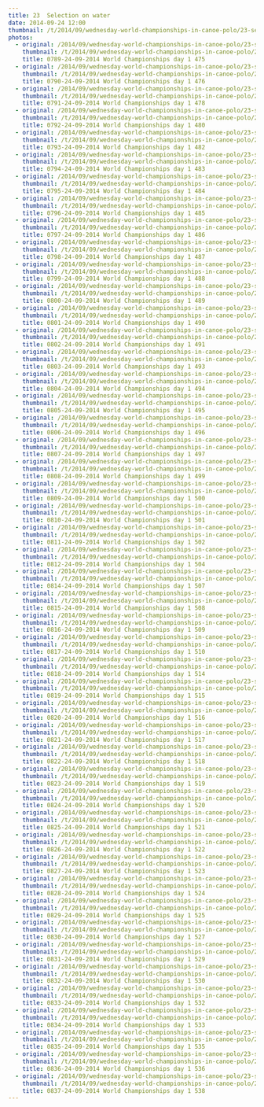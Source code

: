 ```yaml
---
title: 23  Selection on water
date: 2014-09-24 12:00
thumbnail: /t/2014/09/wednesday-world-championships-in-canoe-polo/23-selection-on-water/0789-24-09-2014-world-championships-day-1-475.jpg
photos:
  - original: /2014/09/wednesday-world-championships-in-canoe-polo/23-selection-on-water/0789-24-09-2014-world-championships-day-1-475.jpg
    thumbnail: /t/2014/09/wednesday-world-championships-in-canoe-polo/23-selection-on-water/0789-24-09-2014-world-championships-day-1-475.jpg
    title: 0789-24-09-2014 World Championships day 1 475
  - original: /2014/09/wednesday-world-championships-in-canoe-polo/23-selection-on-water/0790-24-09-2014-world-championships-day-1-476.jpg
    thumbnail: /t/2014/09/wednesday-world-championships-in-canoe-polo/23-selection-on-water/0790-24-09-2014-world-championships-day-1-476.jpg
    title: 0790-24-09-2014 World Championships day 1 476
  - original: /2014/09/wednesday-world-championships-in-canoe-polo/23-selection-on-water/0791-24-09-2014-world-championships-day-1-478.jpg
    thumbnail: /t/2014/09/wednesday-world-championships-in-canoe-polo/23-selection-on-water/0791-24-09-2014-world-championships-day-1-478.jpg
    title: 0791-24-09-2014 World Championships day 1 478
  - original: /2014/09/wednesday-world-championships-in-canoe-polo/23-selection-on-water/0792-24-09-2014-world-championships-day-1-480.jpg
    thumbnail: /t/2014/09/wednesday-world-championships-in-canoe-polo/23-selection-on-water/0792-24-09-2014-world-championships-day-1-480.jpg
    title: 0792-24-09-2014 World Championships day 1 480
  - original: /2014/09/wednesday-world-championships-in-canoe-polo/23-selection-on-water/0793-24-09-2014-world-championships-day-1-482.jpg
    thumbnail: /t/2014/09/wednesday-world-championships-in-canoe-polo/23-selection-on-water/0793-24-09-2014-world-championships-day-1-482.jpg
    title: 0793-24-09-2014 World Championships day 1 482
  - original: /2014/09/wednesday-world-championships-in-canoe-polo/23-selection-on-water/0794-24-09-2014-world-championships-day-1-483.jpg
    thumbnail: /t/2014/09/wednesday-world-championships-in-canoe-polo/23-selection-on-water/0794-24-09-2014-world-championships-day-1-483.jpg
    title: 0794-24-09-2014 World Championships day 1 483
  - original: /2014/09/wednesday-world-championships-in-canoe-polo/23-selection-on-water/0795-24-09-2014-world-championships-day-1-484.jpg
    thumbnail: /t/2014/09/wednesday-world-championships-in-canoe-polo/23-selection-on-water/0795-24-09-2014-world-championships-day-1-484.jpg
    title: 0795-24-09-2014 World Championships day 1 484
  - original: /2014/09/wednesday-world-championships-in-canoe-polo/23-selection-on-water/0796-24-09-2014-world-championships-day-1-485.jpg
    thumbnail: /t/2014/09/wednesday-world-championships-in-canoe-polo/23-selection-on-water/0796-24-09-2014-world-championships-day-1-485.jpg
    title: 0796-24-09-2014 World Championships day 1 485
  - original: /2014/09/wednesday-world-championships-in-canoe-polo/23-selection-on-water/0797-24-09-2014-world-championships-day-1-486.jpg
    thumbnail: /t/2014/09/wednesday-world-championships-in-canoe-polo/23-selection-on-water/0797-24-09-2014-world-championships-day-1-486.jpg
    title: 0797-24-09-2014 World Championships day 1 486
  - original: /2014/09/wednesday-world-championships-in-canoe-polo/23-selection-on-water/0798-24-09-2014-world-championships-day-1-487.jpg
    thumbnail: /t/2014/09/wednesday-world-championships-in-canoe-polo/23-selection-on-water/0798-24-09-2014-world-championships-day-1-487.jpg
    title: 0798-24-09-2014 World Championships day 1 487
  - original: /2014/09/wednesday-world-championships-in-canoe-polo/23-selection-on-water/0799-24-09-2014-world-championships-day-1-488.jpg
    thumbnail: /t/2014/09/wednesday-world-championships-in-canoe-polo/23-selection-on-water/0799-24-09-2014-world-championships-day-1-488.jpg
    title: 0799-24-09-2014 World Championships day 1 488
  - original: /2014/09/wednesday-world-championships-in-canoe-polo/23-selection-on-water/0800-24-09-2014-world-championships-day-1-489.jpg
    thumbnail: /t/2014/09/wednesday-world-championships-in-canoe-polo/23-selection-on-water/0800-24-09-2014-world-championships-day-1-489.jpg
    title: 0800-24-09-2014 World Championships day 1 489
  - original: /2014/09/wednesday-world-championships-in-canoe-polo/23-selection-on-water/0801-24-09-2014-world-championships-day-1-490.jpg
    thumbnail: /t/2014/09/wednesday-world-championships-in-canoe-polo/23-selection-on-water/0801-24-09-2014-world-championships-day-1-490.jpg
    title: 0801-24-09-2014 World Championships day 1 490
  - original: /2014/09/wednesday-world-championships-in-canoe-polo/23-selection-on-water/0802-24-09-2014-world-championships-day-1-491.jpg
    thumbnail: /t/2014/09/wednesday-world-championships-in-canoe-polo/23-selection-on-water/0802-24-09-2014-world-championships-day-1-491.jpg
    title: 0802-24-09-2014 World Championships day 1 491
  - original: /2014/09/wednesday-world-championships-in-canoe-polo/23-selection-on-water/0803-24-09-2014-world-championships-day-1-493.jpg
    thumbnail: /t/2014/09/wednesday-world-championships-in-canoe-polo/23-selection-on-water/0803-24-09-2014-world-championships-day-1-493.jpg
    title: 0803-24-09-2014 World Championships day 1 493
  - original: /2014/09/wednesday-world-championships-in-canoe-polo/23-selection-on-water/0804-24-09-2014-world-championships-day-1-494.jpg
    thumbnail: /t/2014/09/wednesday-world-championships-in-canoe-polo/23-selection-on-water/0804-24-09-2014-world-championships-day-1-494.jpg
    title: 0804-24-09-2014 World Championships day 1 494
  - original: /2014/09/wednesday-world-championships-in-canoe-polo/23-selection-on-water/0805-24-09-2014-world-championships-day-1-495.jpg
    thumbnail: /t/2014/09/wednesday-world-championships-in-canoe-polo/23-selection-on-water/0805-24-09-2014-world-championships-day-1-495.jpg
    title: 0805-24-09-2014 World Championships day 1 495
  - original: /2014/09/wednesday-world-championships-in-canoe-polo/23-selection-on-water/0806-24-09-2014-world-championships-day-1-496.jpg
    thumbnail: /t/2014/09/wednesday-world-championships-in-canoe-polo/23-selection-on-water/0806-24-09-2014-world-championships-day-1-496.jpg
    title: 0806-24-09-2014 World Championships day 1 496
  - original: /2014/09/wednesday-world-championships-in-canoe-polo/23-selection-on-water/0807-24-09-2014-world-championships-day-1-497.jpg
    thumbnail: /t/2014/09/wednesday-world-championships-in-canoe-polo/23-selection-on-water/0807-24-09-2014-world-championships-day-1-497.jpg
    title: 0807-24-09-2014 World Championships day 1 497
  - original: /2014/09/wednesday-world-championships-in-canoe-polo/23-selection-on-water/0808-24-09-2014-world-championships-day-1-499.jpg
    thumbnail: /t/2014/09/wednesday-world-championships-in-canoe-polo/23-selection-on-water/0808-24-09-2014-world-championships-day-1-499.jpg
    title: 0808-24-09-2014 World Championships day 1 499
  - original: /2014/09/wednesday-world-championships-in-canoe-polo/23-selection-on-water/0809-24-09-2014-world-championships-day-1-500.jpg
    thumbnail: /t/2014/09/wednesday-world-championships-in-canoe-polo/23-selection-on-water/0809-24-09-2014-world-championships-day-1-500.jpg
    title: 0809-24-09-2014 World Championships day 1 500
  - original: /2014/09/wednesday-world-championships-in-canoe-polo/23-selection-on-water/0810-24-09-2014-world-championships-day-1-501.jpg
    thumbnail: /t/2014/09/wednesday-world-championships-in-canoe-polo/23-selection-on-water/0810-24-09-2014-world-championships-day-1-501.jpg
    title: 0810-24-09-2014 World Championships day 1 501
  - original: /2014/09/wednesday-world-championships-in-canoe-polo/23-selection-on-water/0811-24-09-2014-world-championships-day-1-502.jpg
    thumbnail: /t/2014/09/wednesday-world-championships-in-canoe-polo/23-selection-on-water/0811-24-09-2014-world-championships-day-1-502.jpg
    title: 0811-24-09-2014 World Championships day 1 502
  - original: /2014/09/wednesday-world-championships-in-canoe-polo/23-selection-on-water/0812-24-09-2014-world-championships-day-1-504.jpg
    thumbnail: /t/2014/09/wednesday-world-championships-in-canoe-polo/23-selection-on-water/0812-24-09-2014-world-championships-day-1-504.jpg
    title: 0812-24-09-2014 World Championships day 1 504
  - original: /2014/09/wednesday-world-championships-in-canoe-polo/23-selection-on-water/0814-24-09-2014-world-championships-day-1-507.jpg
    thumbnail: /t/2014/09/wednesday-world-championships-in-canoe-polo/23-selection-on-water/0814-24-09-2014-world-championships-day-1-507.jpg
    title: 0814-24-09-2014 World Championships day 1 507
  - original: /2014/09/wednesday-world-championships-in-canoe-polo/23-selection-on-water/0815-24-09-2014-world-championships-day-1-508.jpg
    thumbnail: /t/2014/09/wednesday-world-championships-in-canoe-polo/23-selection-on-water/0815-24-09-2014-world-championships-day-1-508.jpg
    title: 0815-24-09-2014 World Championships day 1 508
  - original: /2014/09/wednesday-world-championships-in-canoe-polo/23-selection-on-water/0816-24-09-2014-world-championships-day-1-509.jpg
    thumbnail: /t/2014/09/wednesday-world-championships-in-canoe-polo/23-selection-on-water/0816-24-09-2014-world-championships-day-1-509.jpg
    title: 0816-24-09-2014 World Championships day 1 509
  - original: /2014/09/wednesday-world-championships-in-canoe-polo/23-selection-on-water/0817-24-09-2014-world-championships-day-1-510.jpg
    thumbnail: /t/2014/09/wednesday-world-championships-in-canoe-polo/23-selection-on-water/0817-24-09-2014-world-championships-day-1-510.jpg
    title: 0817-24-09-2014 World Championships day 1 510
  - original: /2014/09/wednesday-world-championships-in-canoe-polo/23-selection-on-water/0818-24-09-2014-world-championships-day-1-514.jpg
    thumbnail: /t/2014/09/wednesday-world-championships-in-canoe-polo/23-selection-on-water/0818-24-09-2014-world-championships-day-1-514.jpg
    title: 0818-24-09-2014 World Championships day 1 514
  - original: /2014/09/wednesday-world-championships-in-canoe-polo/23-selection-on-water/0819-24-09-2014-world-championships-day-1-515.jpg
    thumbnail: /t/2014/09/wednesday-world-championships-in-canoe-polo/23-selection-on-water/0819-24-09-2014-world-championships-day-1-515.jpg
    title: 0819-24-09-2014 World Championships day 1 515
  - original: /2014/09/wednesday-world-championships-in-canoe-polo/23-selection-on-water/0820-24-09-2014-world-championships-day-1-516.jpg
    thumbnail: /t/2014/09/wednesday-world-championships-in-canoe-polo/23-selection-on-water/0820-24-09-2014-world-championships-day-1-516.jpg
    title: 0820-24-09-2014 World Championships day 1 516
  - original: /2014/09/wednesday-world-championships-in-canoe-polo/23-selection-on-water/0821-24-09-2014-world-championships-day-1-517.jpg
    thumbnail: /t/2014/09/wednesday-world-championships-in-canoe-polo/23-selection-on-water/0821-24-09-2014-world-championships-day-1-517.jpg
    title: 0821-24-09-2014 World Championships day 1 517
  - original: /2014/09/wednesday-world-championships-in-canoe-polo/23-selection-on-water/0822-24-09-2014-world-championships-day-1-518.jpg
    thumbnail: /t/2014/09/wednesday-world-championships-in-canoe-polo/23-selection-on-water/0822-24-09-2014-world-championships-day-1-518.jpg
    title: 0822-24-09-2014 World Championships day 1 518
  - original: /2014/09/wednesday-world-championships-in-canoe-polo/23-selection-on-water/0823-24-09-2014-world-championships-day-1-519.jpg
    thumbnail: /t/2014/09/wednesday-world-championships-in-canoe-polo/23-selection-on-water/0823-24-09-2014-world-championships-day-1-519.jpg
    title: 0823-24-09-2014 World Championships day 1 519
  - original: /2014/09/wednesday-world-championships-in-canoe-polo/23-selection-on-water/0824-24-09-2014-world-championships-day-1-520.jpg
    thumbnail: /t/2014/09/wednesday-world-championships-in-canoe-polo/23-selection-on-water/0824-24-09-2014-world-championships-day-1-520.jpg
    title: 0824-24-09-2014 World Championships day 1 520
  - original: /2014/09/wednesday-world-championships-in-canoe-polo/23-selection-on-water/0825-24-09-2014-world-championships-day-1-521.jpg
    thumbnail: /t/2014/09/wednesday-world-championships-in-canoe-polo/23-selection-on-water/0825-24-09-2014-world-championships-day-1-521.jpg
    title: 0825-24-09-2014 World Championships day 1 521
  - original: /2014/09/wednesday-world-championships-in-canoe-polo/23-selection-on-water/0826-24-09-2014-world-championships-day-1-522.jpg
    thumbnail: /t/2014/09/wednesday-world-championships-in-canoe-polo/23-selection-on-water/0826-24-09-2014-world-championships-day-1-522.jpg
    title: 0826-24-09-2014 World Championships day 1 522
  - original: /2014/09/wednesday-world-championships-in-canoe-polo/23-selection-on-water/0827-24-09-2014-world-championships-day-1-523.jpg
    thumbnail: /t/2014/09/wednesday-world-championships-in-canoe-polo/23-selection-on-water/0827-24-09-2014-world-championships-day-1-523.jpg
    title: 0827-24-09-2014 World Championships day 1 523
  - original: /2014/09/wednesday-world-championships-in-canoe-polo/23-selection-on-water/0828-24-09-2014-world-championships-day-1-524.jpg
    thumbnail: /t/2014/09/wednesday-world-championships-in-canoe-polo/23-selection-on-water/0828-24-09-2014-world-championships-day-1-524.jpg
    title: 0828-24-09-2014 World Championships day 1 524
  - original: /2014/09/wednesday-world-championships-in-canoe-polo/23-selection-on-water/0829-24-09-2014-world-championships-day-1-525.jpg
    thumbnail: /t/2014/09/wednesday-world-championships-in-canoe-polo/23-selection-on-water/0829-24-09-2014-world-championships-day-1-525.jpg
    title: 0829-24-09-2014 World Championships day 1 525
  - original: /2014/09/wednesday-world-championships-in-canoe-polo/23-selection-on-water/0830-24-09-2014-world-championships-day-1-527.jpg
    thumbnail: /t/2014/09/wednesday-world-championships-in-canoe-polo/23-selection-on-water/0830-24-09-2014-world-championships-day-1-527.jpg
    title: 0830-24-09-2014 World Championships day 1 527
  - original: /2014/09/wednesday-world-championships-in-canoe-polo/23-selection-on-water/0831-24-09-2014-world-championships-day-1-529.jpg
    thumbnail: /t/2014/09/wednesday-world-championships-in-canoe-polo/23-selection-on-water/0831-24-09-2014-world-championships-day-1-529.jpg
    title: 0831-24-09-2014 World Championships day 1 529
  - original: /2014/09/wednesday-world-championships-in-canoe-polo/23-selection-on-water/0832-24-09-2014-world-championships-day-1-530.jpg
    thumbnail: /t/2014/09/wednesday-world-championships-in-canoe-polo/23-selection-on-water/0832-24-09-2014-world-championships-day-1-530.jpg
    title: 0832-24-09-2014 World Championships day 1 530
  - original: /2014/09/wednesday-world-championships-in-canoe-polo/23-selection-on-water/0833-24-09-2014-world-championships-day-1-532.jpg
    thumbnail: /t/2014/09/wednesday-world-championships-in-canoe-polo/23-selection-on-water/0833-24-09-2014-world-championships-day-1-532.jpg
    title: 0833-24-09-2014 World Championships day 1 532
  - original: /2014/09/wednesday-world-championships-in-canoe-polo/23-selection-on-water/0834-24-09-2014-world-championships-day-1-533.jpg
    thumbnail: /t/2014/09/wednesday-world-championships-in-canoe-polo/23-selection-on-water/0834-24-09-2014-world-championships-day-1-533.jpg
    title: 0834-24-09-2014 World Championships day 1 533
  - original: /2014/09/wednesday-world-championships-in-canoe-polo/23-selection-on-water/0835-24-09-2014-world-championships-day-1-535.jpg
    thumbnail: /t/2014/09/wednesday-world-championships-in-canoe-polo/23-selection-on-water/0835-24-09-2014-world-championships-day-1-535.jpg
    title: 0835-24-09-2014 World Championships day 1 535
  - original: /2014/09/wednesday-world-championships-in-canoe-polo/23-selection-on-water/0836-24-09-2014-world-championships-day-1-536.jpg
    thumbnail: /t/2014/09/wednesday-world-championships-in-canoe-polo/23-selection-on-water/0836-24-09-2014-world-championships-day-1-536.jpg
    title: 0836-24-09-2014 World Championships day 1 536
  - original: /2014/09/wednesday-world-championships-in-canoe-polo/23-selection-on-water/0837-24-09-2014-world-championships-day-1-538.jpg
    thumbnail: /t/2014/09/wednesday-world-championships-in-canoe-polo/23-selection-on-water/0837-24-09-2014-world-championships-day-1-538.jpg
    title: 0837-24-09-2014 World Championships day 1 538
---
```

